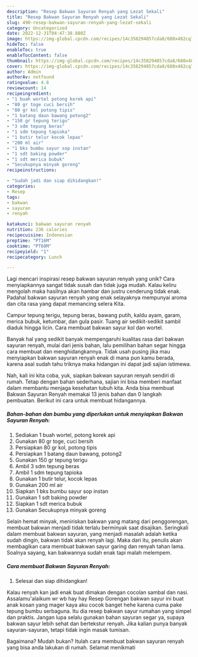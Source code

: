 ```yaml
---
description: "Resep Bakwan Sayuran Renyah yang Lezat Sekali"
title: "Resep Bakwan Sayuran Renyah yang Lezat Sekali"
slug: 490-resep-bakwan-sayuran-renyah-yang-lezat-sekali
category: Uncategorized
date: 2022-12-31T04:47:38.880Z
image: https://img-global.cpcdn.com/recipes/14c358294857cda8/680x482cq70/bakwan-sayuran-renyah-foto-resep-utama.jpg
hideToc: false
enableToc: true
enableTocContent: false
thumbnail: https://img-global.cpcdn.com/recipes/14c358294857cda8/680x482cq70/bakwan-sayuran-renyah-foto-resep-utama.jpg
cover: https://img-global.cpcdn.com/recipes/14c358294857cda8/680x482cq70/bakwan-sayuran-renyah-foto-resep-utama.jpg
author: Admin
authorAv: notfound
ratingvalue: 4.8
reviewcount: 14
recipeingredient:
- "1 buah wortel potong korek api"
- "80 gr toge cuci bersih"
- "80 gr kol potong tipis"
- "1 batang daun bawang potong2"
- "150 gr tepung terigu"
- "3 sdm tepung beras"
- "1 sdm tepung tapioka"
- "1 butir telur kocok lepas"
- "200 ml air"
- "1 bks bumbu sayur sop instan"
- "1 sdt baking powder"
- "1 sdt merica bubuk"
- "Secukupnya minyak goreng"
recipeinstructions:

- "Sudah jadi dan siap dihidangkan!"
categories:
- Resep
tags:
- bakwan
- sayuran
- renyah

katakunci: bakwan sayuran renyah 
nutrition: 236 calories
recipecuisine: Indonesian
preptime: "PT16M"
cooktime: "PT60M"
recipeyield: "1"
recipecategory: Lunch

---
```





Lagi mencari inspirasi resep bakwan sayuran renyah yang unik? Cara menyiapkannya sangat tidak susah dan tidak juga mudah. Kalau keliru mengolah maka hasilnya akan hambar dan justru cenderung tidak enak. Padahal bakwan sayuran renyah yang enak selayaknya mempunyai aroma dan cita rasa yang dapat memancing selera Kita.





Campur tepung terigu, tepung beras, bawang putih, kaldu ayam, garam, merica bubuk, ketumbar, dan gula pasir. Tuang air sedikit-sedikit sambil diaduk hingga licin. Cara membuat bakwan sayur kol dan wortel.

Banyak hal yang sedikit banyak mempengaruhi kualitas rasa dari bakwan sayuran renyah, mulai dari jenis bahan, lalu pemilihan bahan segar hingga cara membuat dan menghidangkannya. Tidak usah pusing jika mau menyiapkan bakwan sayuran renyah enak di mana pun kamu berada, karena asal sudah tahu triknya maka hidangan ini dapat jadi sajian istimewa.






Nah, kali ini kita coba, yuk, siapkan bakwan sayuran renyah sendiri di rumah. Tetap dengan bahan sederhana, sajian ini bisa memberi manfaat dalam membantu menjaga kesehatan tubuh kita. Anda bisa membuat Bakwan Sayuran Renyah memakai 13 jenis bahan dan 0 langkah pembuatan. Berikut ini cara untuk membuat hidangannya.

<!--inarticleads1-->

##### Bahan-bahan dan bumbu yang diperlukan untuk menyiapkan Bakwan Sayuran Renyah:

1. Sediakan 1 buah wortel, potong korek api
1. Gunakan 80 gr toge, cuci bersih
1. Persiapkan 80 gr kol, potong tipis
1. Persiapkan 1 batang daun bawang, potong2
1. Gunakan 150 gr tepung terigu
1. Ambil 3 sdm tepung beras
1. Ambil 1 sdm tepung tapioka
1. Gunakan 1 butir telur, kocok lepas
1. Gunakan 200 ml air
1. Siapkan 1 bks bumbu sayur sop instan
1. Gunakan 1 sdt baking powder
1. Siapkan 1 sdt merica bubuk
1. Gunakan Secukupnya minyak goreng


Selain hemat minyak, meniriskan bakwan yang matang dari penggorengan, membuat bakwan menjadi tidak terlalu berminyak saat disajikan. Seringkali dalam membuat bakwan sayuran, yang menjadi masalah adalah ketika sudah dingin, bakwan tidak akan renyah lagi. Maka dari itu, penulis akan membagikan cara membuat bakwan sayur garing dan renyah tahan lama. Soalnya sayang, kan bakwannya sudah enak tapi malah melempem. 

<!--inarticleads2-->

##### Cara membuat Bakwan Sayuran Renyah:


1. Selesai dan siap dihidangkan!

Kalau renyah kan jadi enak buat dimakan dengan cocolan sambal dan nasi. Assalamu&#39;alaikum wr wb hay hay Resep Gorengan bakwan sayur ini buat anak kosan yang mager kaya aku cocok banget hehe karena cuma pake tepung bumbu serbaguna. Itu dia resep bakwan sayur rumahan yang simpel dan praktis. Jangan lupa selalu gunakan bahan sayuran segar ya, supaya bakwan sayur lebih sehat dan bertekstur renyah. Jika kalian punya banyak sayuran-sayuran, tetapi tidak ingin masak tumisan. 

Bagaimana? Mudah bukan? Itulah cara membuat bakwan sayuran renyah yang bisa anda lakukan di rumah. Selamat menikmati
